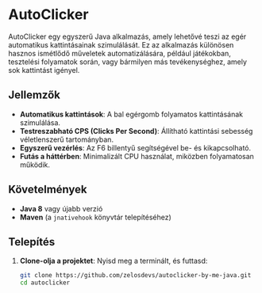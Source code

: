 # AutoClicker

AutoClicker egy egyszerű Java alkalmazás, amely lehetővé teszi az egér automatikus kattintásainak szimulálását. Ez az alkalmazás különösen hasznos ismétlődő műveletek automatizálására, például játékokban, tesztelési folyamatok során, vagy bármilyen más tevékenységhez, amely sok kattintást igényel.

## Jellemzők
- **Automatikus kattintások**: A bal egérgomb folyamatos kattintásának szimulálása.
- **Testreszabható CPS (Clicks Per Second)**: Állítható kattintási sebesség véletlenszerű tartományban.
- **Egyszerű vezérlés**: Az F6 billentyű segítségével be- és kikapcsolható.
- **Futás a háttérben**: Minimalizált CPU használat, miközben folyamatosan működik.

## Követelmények
- **Java 8** vagy újabb verzió
- **Maven** (a `jnativehook` könyvtár telepítéséhez)

## Telepítés
1. **Clone-olja a projektet**:
   Nyisd meg a terminált, és futtasd:
   ```bash
   git clone https://github.com/zelosdevs/autoclicker-by-me-java.git
   cd autoclicker
